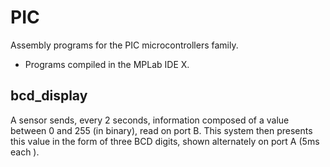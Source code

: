 # PIC
Assembly programs for the PIC microcontrollers family.

* Programs compiled in the MPLab IDE X.

## bcd_display

A sensor sends, every 2 seconds, information composed of a value between 0 and 255 (in binary), read on port B. This system then    presents this value in the form of three BCD digits, shown alternately on port A (5ms each ).
